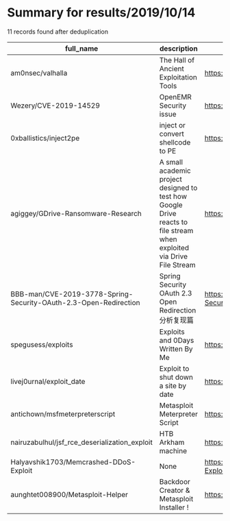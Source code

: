 
# Summary for results/2019/10/14
    
11 records found after deduplication

| full_name | description | html_url | matched_list | matched_count | pushed_at | size | stargazers_count | language | forks_count | vul_ids |
|------------------------------------------------------------------|-----------------------------------------------------------------------------------------------------------------------|-------------------------------------------------------------------------------------|----------------------------------|-----------------|---------------------------|--------|--------------------|------------|---------------|--------------------|
| am0nsec/valhalla | The Hall of Ancient Exploitation Tools | https://github.com/am0nsec/valhalla | ['exploit'] | 1 | 2019-10-14 22:28:05+00:00 | 1533 | 10 | Python | 3 | [] |
| Wezery/CVE-2019-14529 | OpenEMR Security issue | https://github.com/Wezery/CVE-2019-14529 | ['cve-2'] | 1 | 2019-10-14 10:21:16+00:00 | 794 | 0 | nan | 0 | ['CVE-2019-14529'] |
| 0xballistics/inject2pe | inject or convert shellcode to PE | https://github.com/0xballistics/inject2pe | ['shellcode'] | 1 | 2019-10-14 12:06:03+00:00 | 21 | 18 | Python | 6 | [] |
| agiggey/GDrive-Ransomware-Research | A small academic project designed to test how Google Drive reacts to file stream when exploited via Drive File Stream | https://github.com/agiggey/GDrive-Ransomware-Research | ['exploit'] | 1 | 2019-10-14 14:37:23+00:00 | 3 | 1 | JavaScript | 0 | [] |
| BBB-man/CVE-2019-3778-Spring-Security-OAuth-2.3-Open-Redirection | Spring Security OAuth 2.3 Open Redirection 分析复现篇 | https://github.com/BBB-man/CVE-2019-3778-Spring-Security-OAuth-2.3-Open-Redirection | ['cve-2'] | 1 | 2019-10-14 02:20:05+00:00 | 2 | 0 | nan | 0 | ['CVE-2019-3778'] |
| spegusess/exploits | Exploits and 0Days Written By Me | https://github.com/spegusess/exploits | ['exploit'] | 1 | 2019-10-14 05:40:30+00:00 | 14 | 0 | | 0 | [] |
| livej0urnal/exploit_date | Exploit to shut down a site by date | https://github.com/livej0urnal/exploit_date | ['exploit'] | 1 | 2019-10-14 12:33:23+00:00 | 0 | 1 | PHP | 0 | [] |
| antichown/msfmeterpreterscript | Metasploit Meterpreter Script | https://github.com/antichown/msfmeterpreterscript | ['metasploit module OR payload'] | 1 | 2019-10-14 13:23:57+00:00 | 731 | 0 | nan | 0 | [] |
| nairuzabulhul/jsf_rce_deserialization_exploit | HTB Arkham machine | https://github.com/nairuzabulhul/jsf_rce_deserialization_exploit | ['exploit', 'rce'] | 2 | 2019-10-14 14:00:51+00:00 | 1 | 0 | Python | 0 | [] |
| Halyavshik1703/Memcrashed-DDoS-Exploit | None | https://github.com/Halyavshik1703/Memcrashed-DDoS-Exploit | ['exploit'] | 1 | 2019-10-14 20:31:05+00:00 | 14 | 0 | Python | 0 | [] |
| aunghtet008900/Metasploit-Helper | Backdoor Creator & Metasploit Installer ! | https://github.com/aunghtet008900/Metasploit-Helper | ['metasploit module OR payload'] | 1 | 2019-10-14 06:45:19+00:00 | 144 | 0 | nan | 4 | [] |
